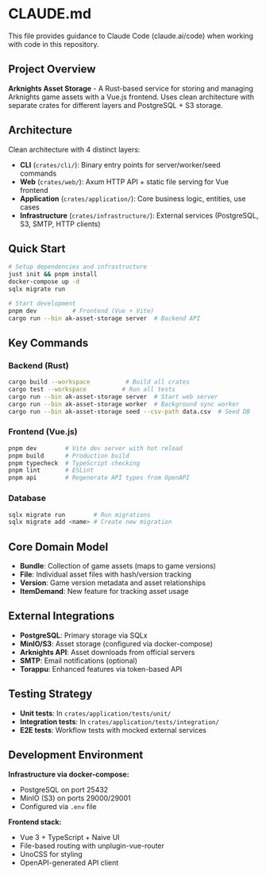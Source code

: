 # CLAUDE.md

This file provides guidance to Claude Code (claude.ai/code) when working with code in this repository.

## Project Overview

**Arknights Asset Storage** - A Rust-based service for storing and managing Arknights game assets with a Vue.js frontend. Uses clean architecture with separate crates for different layers and PostgreSQL + S3 storage.

## Architecture

Clean architecture with 4 distinct layers:

- **CLI** (`crates/cli/`): Binary entry points for server/worker/seed commands
- **Web** (`crates/web/`): Axum HTTP API + static file serving for Vue frontend
- **Application** (`crates/application/`): Core business logic, entities, use cases
- **Infrastructure** (`crates/infrastructure/`): External services (PostgreSQL, S3, SMTP, HTTP clients)

## Quick Start

```bash
# Setup dependencies and infrastructure
just init && pnpm install
docker-compose up -d
sqlx migrate run

# Start development
pnpm dev          # Frontend (Vue + Vite)
cargo run --bin ak-asset-storage server  # Backend API
```

## Key Commands

### Backend (Rust)

```bash
cargo build --workspace          # Build all crates
cargo test --workspace          # Run all tests
cargo run --bin ak-asset-storage server  # Start web server
cargo run --bin ak-asset-storage worker  # Background sync worker
cargo run --bin ak-asset-storage seed --csv-path data.csv  # Seed DB
```

### Frontend (Vue.js)

```bash
pnpm dev        # Vite dev server with hot reload
pnpm build      # Production build
pnpm typecheck  # TypeScript checking
pnpm lint       # ESLint
pnpm api        # Regenerate API types from OpenAPI
```

### Database

```bash
sqlx migrate run        # Run migrations
sqlx migrate add <name> # Create new migration
```

## Core Domain Model

- **Bundle**: Collection of game assets (maps to game versions)
- **File**: Individual asset files with hash/version tracking
- **Version**: Game version metadata and asset relationships
- **ItemDemand**: New feature for tracking asset usage

## External Integrations

- **PostgreSQL**: Primary storage via SQLx
- **MinIO/S3**: Asset storage (configured via docker-compose)
- **Arknights API**: Asset downloads from official servers
- **SMTP**: Email notifications (optional)
- **Torappu**: Enhanced features via token-based API

## Testing Strategy

- **Unit tests**: In `crates/application/tests/unit/`
- **Integration tests**: In `crates/application/tests/integration/`
- **E2E tests**: Workflow tests with mocked external services

## Development Environment

**Infrastructure via docker-compose:**

- PostgreSQL on port 25432
- MinIO (S3) on ports 29000/29001
- Configured via `.env` file

**Frontend stack:**

- Vue 3 + TypeScript + Naive UI
- File-based routing with unplugin-vue-router
- UnoCSS for styling
- OpenAPI-generated API client
